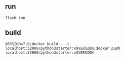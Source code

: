 

## run 
```
flask run
```

## build  
```
VERSION=7.0;docker build . -t localhost:32000/python3starter:v$VERSION;docker push localhost:32000/python3starter:v$VERSION
```